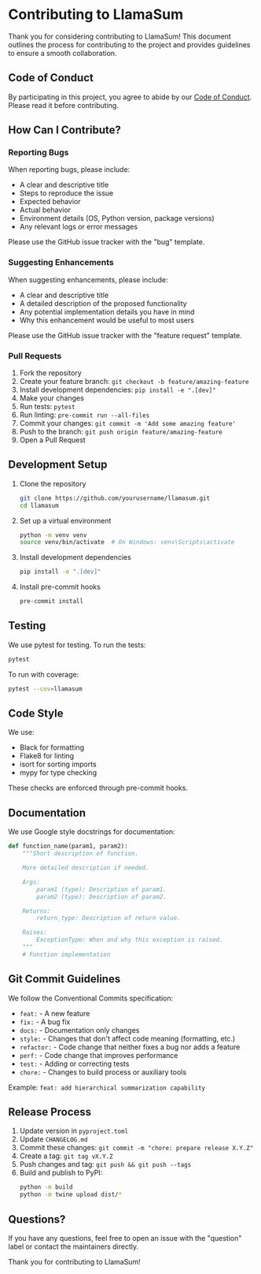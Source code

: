 # Contributing to LlamaSum

Thank you for considering contributing to LlamaSum! This document outlines the process for contributing to the project and provides guidelines to ensure a smooth collaboration.

## Code of Conduct

By participating in this project, you agree to abide by our [Code of Conduct](CODE_OF_CONDUCT.md). Please read it before contributing.

## How Can I Contribute?

### Reporting Bugs

When reporting bugs, please include:

- A clear and descriptive title
- Steps to reproduce the issue
- Expected behavior
- Actual behavior
- Environment details (OS, Python version, package versions)
- Any relevant logs or error messages

Please use the GitHub issue tracker with the "bug" template.

### Suggesting Enhancements

When suggesting enhancements, please include:

- A clear and descriptive title
- A detailed description of the proposed functionality
- Any potential implementation details you have in mind
- Why this enhancement would be useful to most users

Please use the GitHub issue tracker with the "feature request" template.

### Pull Requests

1. Fork the repository
2. Create your feature branch: `git checkout -b feature/amazing-feature`
3. Install development dependencies: `pip install -e ".[dev]"`
4. Make your changes
5. Run tests: `pytest`
6. Run linting: `pre-commit run --all-files`
7. Commit your changes: `git commit -m 'Add some amazing feature'`
8. Push to the branch: `git push origin feature/amazing-feature`
9. Open a Pull Request

## Development Setup

1. Clone the repository
   ```bash
   git clone https://github.com/yourusername/llamasum.git
   cd llamasum
   ```

2. Set up a virtual environment
   ```bash
   python -m venv venv
   source venv/bin/activate  # On Windows: venv\Scripts\activate
   ```

3. Install development dependencies
   ```bash
   pip install -e ".[dev]"
   ```

4. Install pre-commit hooks
   ```bash
   pre-commit install
   ```

## Testing

We use pytest for testing. To run the tests:

```bash
pytest
```

To run with coverage:

```bash
pytest --cov=llamasum
```

## Code Style

We use:
- Black for formatting
- Flake8 for linting
- isort for sorting imports
- mypy for type checking

These checks are enforced through pre-commit hooks.

## Documentation

We use Google style docstrings for documentation:

```python
def function_name(param1, param2):
    """Short description of function.

    More detailed description if needed.

    Args:
        param1 (type): Description of param1.
        param2 (type): Description of param2.

    Returns:
        return_type: Description of return value.

    Raises:
        ExceptionType: When and why this exception is raised.
    """
    # Function implementation
```

## Git Commit Guidelines

We follow the Conventional Commits specification:

- `feat:` - A new feature
- `fix:` - A bug fix
- `docs:` - Documentation only changes
- `style:` - Changes that don't affect code meaning (formatting, etc.)
- `refactor:` - Code change that neither fixes a bug nor adds a feature
- `perf:` - Code change that improves performance
- `test:` - Adding or correcting tests
- `chore:` - Changes to build process or auxiliary tools

Example: `feat: add hierarchical summarization capability`

## Release Process

1. Update version in `pyproject.toml`
2. Update `CHANGELOG.md`
3. Commit these changes: `git commit -m "chore: prepare release X.Y.Z"`
4. Create a tag: `git tag vX.Y.Z`
5. Push changes and tag: `git push && git push --tags`
6. Build and publish to PyPI:
   ```bash
   python -m build
   python -m twine upload dist/*
   ```

## Questions?

If you have any questions, feel free to open an issue with the "question" label or contact the maintainers directly.

Thank you for contributing to LlamaSum! 